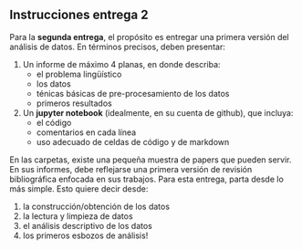 ## **Instrucciones entrega 2**
Para la **segunda entrega**, el propósito es entregar una primera versión del análisis de datos. En términos precisos, deben presentar:

1. Un informe de máximo 4 planas, en donde describa:
    - el problema lingüístico
    - los datos
    - ténicas básicas de pre-procesamiento de los datos
    - primeros resultados
2. Un **jupyter notebook** (idealmente, en su cuenta de github), que incluya:
    - el código
    - comentarios en cada línea
    - uso adecuado de celdas de código y de markdown
    
En las carpetas, existe una pequeña muestra de papers que pueden servir. En sus informes, debe reflejarse una primera versión de revisión bibliográfica enfocada en sus trabajos. Para esta entrega, parta desde lo más simple. Esto quiere decir desde:

1. la construcción/obtención de los datos
2. la lectura y limpieza de datos
3. el análisis descriptivo de los datos
4. los primeros esbozos de análisis!